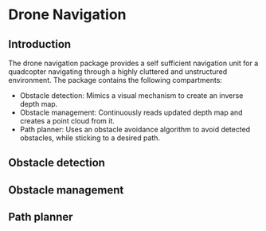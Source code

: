 # Drone Navigation

## Introduction
The drone navigation package provides a self sufficient navigation unit for a quadcopter navigating through a highly cluttered and unstructured environment. The package contains the following compartments:

* Obstacle detection: Mimics a visual mechanism to create an inverse depth map.
* Obstacle management: Continuously reads updated depth map and creates a point cloud from it.
* Path planner: Uses an obstacle avoidance algorithm to avoid detected obstacles, while sticking to a desired path.

## Obstacle detection

## Obstacle management

## Path planner
